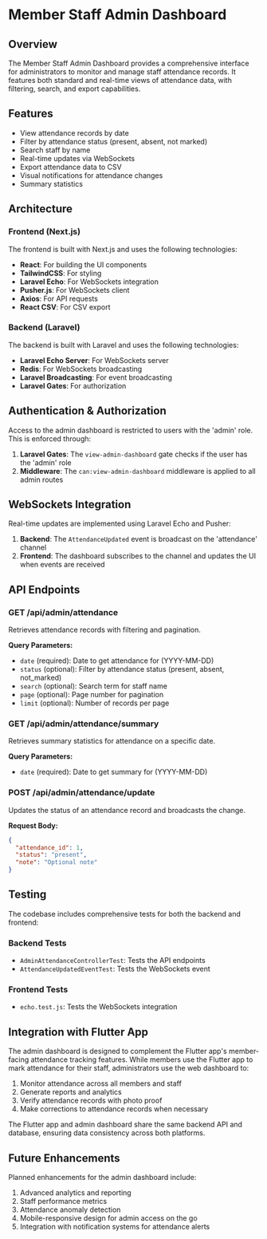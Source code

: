# Member Staff Admin Dashboard

## Overview

The Member Staff Admin Dashboard provides a comprehensive interface for administrators to monitor and manage staff attendance records. It features both standard and real-time views of attendance data, with filtering, search, and export capabilities.

## Features

- View attendance records by date
- Filter by attendance status (present, absent, not marked)
- Search staff by name
- Real-time updates via WebSockets
- Export attendance data to CSV
- Visual notifications for attendance changes
- Summary statistics

## Architecture

### Frontend (Next.js)

The frontend is built with Next.js and uses the following technologies:

- **React**: For building the UI components
- **TailwindCSS**: For styling
- **Laravel Echo**: For WebSockets integration
- **Pusher.js**: For WebSockets client
- **Axios**: For API requests
- **React CSV**: For CSV export

### Backend (Laravel)

The backend is built with Laravel and uses the following technologies:

- **Laravel Echo Server**: For WebSockets server
- **Redis**: For WebSockets broadcasting
- **Laravel Broadcasting**: For event broadcasting
- **Laravel Gates**: For authorization

## Authentication & Authorization

Access to the admin dashboard is restricted to users with the 'admin' role. This is enforced through:

1. **Laravel Gates**: The `view-admin-dashboard` gate checks if the user has the 'admin' role
2. **Middleware**: The `can:view-admin-dashboard` middleware is applied to all admin routes

## WebSockets Integration

Real-time updates are implemented using Laravel Echo and Pusher:

1. **Backend**: The `AttendanceUpdated` event is broadcast on the 'attendance' channel
2. **Frontend**: The dashboard subscribes to the channel and updates the UI when events are received

## API Endpoints

### GET /api/admin/attendance

Retrieves attendance records with filtering and pagination.

**Query Parameters:**
- `date` (required): Date to get attendance for (YYYY-MM-DD)
- `status` (optional): Filter by attendance status (present, absent, not_marked)
- `search` (optional): Search term for staff name
- `page` (optional): Page number for pagination
- `limit` (optional): Number of records per page

### GET /api/admin/attendance/summary

Retrieves summary statistics for attendance on a specific date.

**Query Parameters:**
- `date` (required): Date to get summary for (YYYY-MM-DD)

### POST /api/admin/attendance/update

Updates the status of an attendance record and broadcasts the change.

**Request Body:**
```json
{
  "attendance_id": 1,
  "status": "present",
  "note": "Optional note"
}
```

## Testing

The codebase includes comprehensive tests for both the backend and frontend:

### Backend Tests

- `AdminAttendanceControllerTest`: Tests the API endpoints
- `AttendanceUpdatedEventTest`: Tests the WebSockets event

### Frontend Tests

- `echo.test.js`: Tests the WebSockets integration

## Integration with Flutter App

The admin dashboard is designed to complement the Flutter app's member-facing attendance tracking features. While members use the Flutter app to mark attendance for their staff, administrators use the web dashboard to:

1. Monitor attendance across all members and staff
2. Generate reports and analytics
3. Verify attendance records with photo proof
4. Make corrections to attendance records when necessary

The Flutter app and admin dashboard share the same backend API and database, ensuring data consistency across both platforms.

## Future Enhancements

Planned enhancements for the admin dashboard include:

1. Advanced analytics and reporting
2. Staff performance metrics
3. Attendance anomaly detection
4. Mobile-responsive design for admin access on the go
5. Integration with notification systems for attendance alerts
